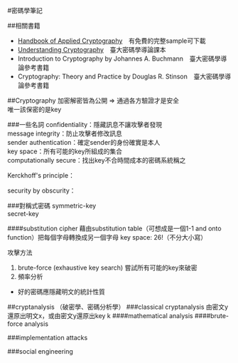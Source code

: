 #密碼學筆記

##相關書籍
* [Handbook of Applied Cryptography](http://cacr.uwaterloo.ca/hac/)　有免費的完整sample可下載
* [Understanding Cryptography](http://www.crypto-textbook.com)　臺大密碼學導論課本
* Introduction to Cryptography by Johannes A. Buchmann　臺大密碼學導論參考書籍
* Cryptography: Theory and Practice by Douglas R. Stinson　臺大密碼學導論參考書籍

##Cryptography
加密解密皆為公開 => 通過各方驗證才是安全  
唯一該保密的是key  

###一些名詞
confidentiality：隱藏訊息不讓攻擊者發現  
message integrity：防止攻擊者修改訊息  
sender authentication：確定sender的身份確實是本人  
key space：所有可能的key所組成的集合  
computationally secure：找出key不合時間成本的密碼系統稱之

Kerckhoff's principle：

security by obscurity：

###對稱式密碼
symmetric-key  
secret-key  


####substitution cipher
藉由substitution table（可想成是一個1-1 and onto function）把每個字母轉換成另一個字母
key space: 26!（不分大小寫）

攻擊方法
1. brute-force (exhaustive key search)
   嘗試所有可能的key來破密
2. 頻率分析

* 好的密碼應隱藏明文的統計性質

##cryptanalysis （破密學、密碼分析學）
###classical cryptanalysis
由密文y還原出明文x，或由密文y還原出key k
####mathematical analysis
####brute-force analysis

###implementation attacks

###social engineering